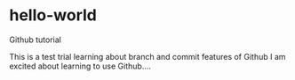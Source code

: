 # hello-world
Github tutorial

This is a test trial learning about branch and commit features of Github
I am excited about learning to use Github....
